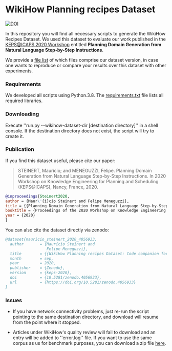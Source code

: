 # WikiHow Planning recipes Dataset

[![DOI](https://zenodo.org/badge/294817862.svg)](https://zenodo.org/badge/latestdoi/294817862)


In this repository you will find all necessary scripts to generate the WikiHow Recipes Dataset. We used this dataset to evaluate our work published in the [KEPS@ICAPS 2020 Workshop](https://icaps20subpages.icaps-conference.org/workshops/keps/) entitled **Planning Domain Generation from Natural Language Step-by-Step Instructions**.

We provide a [file list](./wikihow-recipes-url.txt) of which files comprise our dataset version, in case one wants to reproduce or compare your results over this dataset with other experiments.

### Requirements

We developed all scripts using Python.3.8. The [requirements.txt](./requirements.txt) file lists all required libraries.

### Downloading

Execute ''run.py --wikihow-dataset-dir [destination directory]'' in a shell console. If the destination directory does not exist, the script will try to create it.

### Publication

If you find this dataset useful, please cite our paper:

> STEINERT, Maurício; and MENEGUZZI, Felipe. Planning Domain Generation from Natural Language Step-by-Step Instructions. In 2020 Workshop on Knowledge Engineering for Planning and Scheduling (KEPS@ICAPS), Nancy, France, 2020.

```Bibtex
@inproceedings{Steinert2020,
author = {Maur\'{i}cio Steinert and Felipe Meneguzzi},
title = {{Planning Domain Generation from Natural Language Step-by-Step Instructions}},
booktitle = {Proceedings of the 2020 Workshop on Knowledge Engineering for Planning and Scheduling (KEPS@ICAPS)},
year = {2020}
}
```

You can also cite the dataset directly via zenodo:
```Bibtex
@dataset{mauricio_steinert_2020_4056933,
  author       = {Maurício Steinert and
                  Felipe Meneguzzi},
  title        = {{WikiHow Planning recipes Dataset: Code companion for KEPS 2020}},
  month        = sep,
  year         = 2020,
  publisher    = {Zenodo},
  version      = {keps-2020},
  doi          = {10.5281/zenodo.4056933},
  url          = {https://doi.org/10.5281/zenodo.4056933}
}
```

### Issues

* If you have network connectivity problems, just re-run the script pointing to the same destination directory, and download will resume from the point where it stopped.

* Articles under WikiHow's quality review will fail to download and an entry will be added to ''error.log'' file. If you want to use the same corpus as us for benchmark purposes, you can download a zip file [here](./wikihow-planning-recipes-data.zip).
